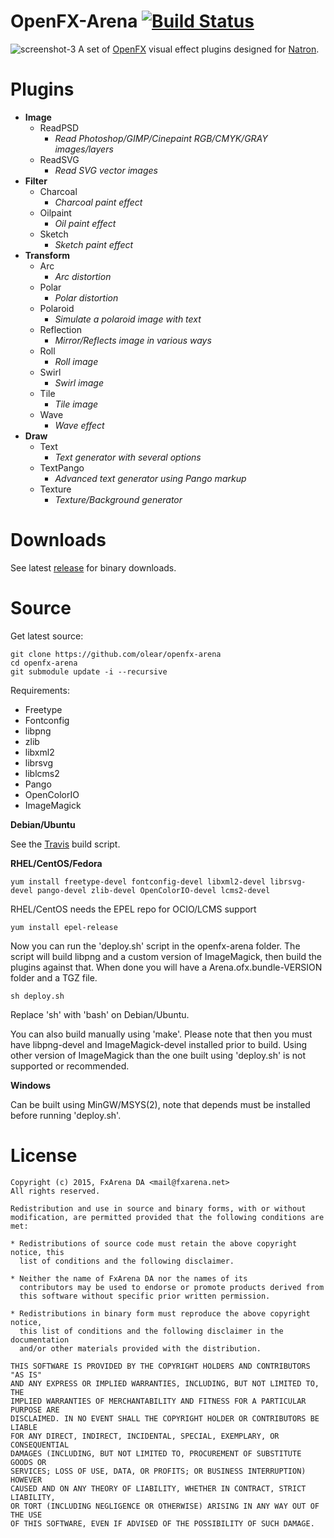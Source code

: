 OpenFX-Arena [![Build Status](https://travis-ci.org/olear/openfx-arena.svg)](https://travis-ci.org/olear/openfx-arena)
============

![screenshot-3](https://cloud.githubusercontent.com/assets/7461595/8152563/e60b18c4-131e-11e5-8bd7-6fd6d3dd2db7.png)
A set of [OpenFX](http://openfx.sf.net) visual effect plugins designed for [Natron](http://natron.inria.fr).

Plugins
=======

 * **Image**
   * ReadPSD
     * *Read Photoshop/GIMP/Cinepaint RGB/CMYK/GRAY images/layers*
   * ReadSVG
     * *Read SVG vector images*
 * **Filter**
   * Charcoal
     * *Charcoal paint effect*
   * Oilpaint
     * *Oil paint effect*
   * Sketch
     * *Sketch paint effect*
 * **Transform**
   * Arc
     * *Arc distortion*
   * Polar
     * *Polar distortion*
   * Polaroid
     * *Simulate a polaroid image with text*
   * Reflection
     * *Mirror/Reflects image in various ways*
   * Roll
     * *Roll image*
   * Swirl
     * *Swirl image*
   * Tile
     * *Tile image*
   * Wave
     * *Wave effect*
 * **Draw**
   * Text
     * *Text generator with several options*
   * TextPango
     * *Advanced text generator using Pango markup*
   * Texture
     * *Texture/Background generator*

Downloads
=========

See latest [release](https://github.com/olear/openfx-arena/releases) for binary downloads.

Source
======

Get latest source:
```
git clone https://github.com/olear/openfx-arena
cd openfx-arena
git submodule update -i --recursive
```

Requirements:

 * Freetype
 * Fontconfig
 * libpng
 * zlib
 * libxml2
 * librsvg
 * liblcms2
 * Pango
 * OpenColorIO
 * ImageMagick

**Debian/Ubuntu**

See the [Travis](https://github.com/olear/openfx-arena/blob/trunk/.travis.yml) build script.

**RHEL/CentOS/Fedora**

```
yum install freetype-devel fontconfig-devel libxml2-devel librsvg-devel pango-devel zlib-devel OpenColorIO-devel lcms2-devel
```
RHEL/CentOS needs the EPEL repo for OCIO/LCMS support
```
yum install epel-release
```

Now you can run the 'deploy.sh' script in the openfx-arena folder. The script will build libpng and a custom version of ImageMagick, then build the plugins against that. When done you will have a Arena.ofx.bundle-VERSION folder and a TGZ file.

```
sh deploy.sh
```
Replace 'sh' with 'bash' on Debian/Ubuntu.

You can also build manually using 'make'. Please note that then you must have libpng-devel and ImageMagick-devel installed prior to build. Using other version of ImageMagick than the one built using 'deploy.sh' is not supported or recommended.

**Windows**

Can be built using MinGW/MSYS(2), note that depends must be installed before running 'deploy.sh'.

License
=======
```
Copyright (c) 2015, FxArena DA <mail@fxarena.net>
All rights reserved.

Redistribution and use in source and binary forms, with or without
modification, are permitted provided that the following conditions are met:

* Redistributions of source code must retain the above copyright notice, this
  list of conditions and the following disclaimer.

* Neither the name of FxArena DA nor the names of its
  contributors may be used to endorse or promote products derived from
  this software without specific prior written permission.

* Redistributions in binary form must reproduce the above copyright notice,
  this list of conditions and the following disclaimer in the documentation
  and/or other materials provided with the distribution.

THIS SOFTWARE IS PROVIDED BY THE COPYRIGHT HOLDERS AND CONTRIBUTORS "AS IS"
AND ANY EXPRESS OR IMPLIED WARRANTIES, INCLUDING, BUT NOT LIMITED TO, THE
IMPLIED WARRANTIES OF MERCHANTABILITY AND FITNESS FOR A PARTICULAR PURPOSE ARE
DISCLAIMED. IN NO EVENT SHALL THE COPYRIGHT HOLDER OR CONTRIBUTORS BE LIABLE
FOR ANY DIRECT, INDIRECT, INCIDENTAL, SPECIAL, EXEMPLARY, OR CONSEQUENTIAL
DAMAGES (INCLUDING, BUT NOT LIMITED TO, PROCUREMENT OF SUBSTITUTE GOODS OR
SERVICES; LOSS OF USE, DATA, OR PROFITS; OR BUSINESS INTERRUPTION) HOWEVER
CAUSED AND ON ANY THEORY OF LIABILITY, WHETHER IN CONTRACT, STRICT LIABILITY,
OR TORT (INCLUDING NEGLIGENCE OR OTHERWISE) ARISING IN ANY WAY OUT OF THE USE
OF THIS SOFTWARE, EVEN IF ADVISED OF THE POSSIBILITY OF SUCH DAMAGE.
```
